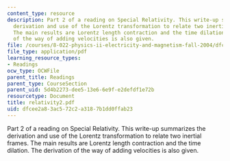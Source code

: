 ```yaml
---
content_type: resource
description: Part 2 of a reading on Special Relativity. This write-up summarizes the
  derivation and use of the Lorentz transformation to relate two inertial frames.
  The main results are Lorentz length contraction and the time dilation. The derivation
  of the way of adding velocities is also given.
file: /courses/8-022-physics-ii-electricity-and-magnetism-fall-2004/dfcee2a83ac572c2a3187b1dd0ffab23_relativity2.pdf
file_type: application/pdf
learning_resource_types:
- Readings
ocw_type: OCWFile
parent_title: Readings
parent_type: CourseSection
parent_uid: 5d4b2273-dee5-13e6-6e9f-e2defdf1e72b
resourcetype: Document
title: relativity2.pdf
uid: dfcee2a8-3ac5-72c2-a318-7b1dd0ffab23
---
```

Part 2 of a reading on Special Relativity. This write-up summarizes the derivation and use of the Lorentz transformation to relate two inertial frames. The main results are Lorentz length contraction and the time dilation. The derivation of the way of adding velocities is also given.

